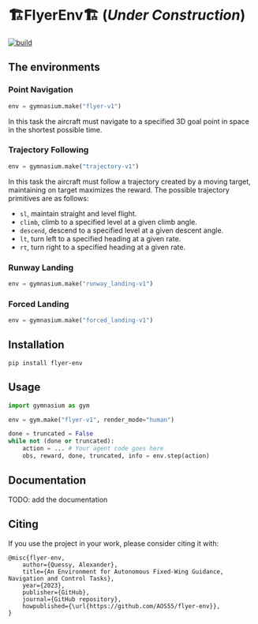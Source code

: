 #  🏗️FlyerEnv🏗️ (*Under Construction*)

[![build](https://github.com/AOS55/FlyerEnv/actions/workflows/build.yml/badge.svg?branch=master)](https://github.com/AOS55/FlyerEnv/actions/workflows/build.yml)

## The environments

### Point Navigation

```python
env = gymnasium.make("flyer-v1")
```

In this task the aircraft must navigate to a specified 3D goal point in space in the shortest possible time.

### Trajectory Following

```python
env = gymnasium.make("trajectory-v1")
```

In this task the aircraft must follow a trajectory created by a moving target, maintaining on target maximizes the reward. The possible trajectory primitives are as follows:
- `sl`, maintain straight and level flight.
- `climb`, climb to a specified level at a given climb angle.
- `descend`, descend to a specified level at a given descent angle.
- `lt`, turn left to a specified heading at a given rate.
- `rt`, turn right to a specified heading at a given rate.


### Runway Landing

```python
env = gymnasium.make("runway_landing-v1")
```

### Forced Landing

```python
env = gymnasium.make("forced_landing-v1")
```

## Installation

```pip install flyer-env```

## Usage

```python
import gymnasium as gym

env = gym.make("flyer-v1", render_mode="human")

done = truncated = False
while not (done or truncated):
    action = ... # Your agent code goes here
    obs, reward, done, truncated, info = env.step(action)
```

## Documentation

TODO: add the documentation

## Citing

If you use the project in your work, please consider citing it with:

```text
@misc{flyer-env,
    author={Quessy, Alexander},
    title={An Environment for Autonomous Fixed-Wing Guidance, Navigation and Control Tasks},
    year={2023},
    publisher={GitHub},
    journal={GitHub repository},
    howpublished={\url{https://github.com/AOS55/flyer-env}},
}
```